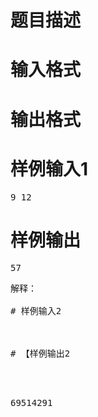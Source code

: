 

# 题目描述



# 输入格式



# 输出格式



# 样例输入1


<pre>9 12</pre>

# 样例输出


<pre>57</pre>
<pre>解释：

# 样例输入2



# 【样例输出2


<p>
69514291
</p>
